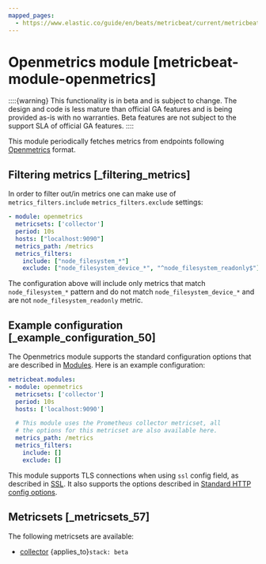 ```yaml
---
mapped_pages:
  - https://www.elastic.co/guide/en/beats/metricbeat/current/metricbeat-module-openmetrics.html
---
```


# Openmetrics module [metricbeat-module-openmetrics]

::::{warning}
This functionality is in beta and is subject to change. The design and code is less mature than official GA features and is being provided as-is with no warranties. Beta features are not subject to the support SLA of official GA features.
::::


This module periodically fetches metrics from endpoints following [Openmetrics](https://openmetrics.io/) format.


## Filtering metrics [_filtering_metrics]

In order to filter out/in metrics one can make use of `metrics_filters.include` `metrics_filters.exclude` settings:

```yaml
- module: openmetrics
  metricsets: ['collector']
  period: 10s
  hosts: ["localhost:9090"]
  metrics_path: /metrics
  metrics_filters:
    include: ["node_filesystem_*"]
    exclude: ["node_filesystem_device_*", "^node_filesystem_readonly$"]
```

The configuration above will include only metrics that match `node_filesystem_*` pattern and do not match `node_filesystem_device_*` and are not `node_filesystem_readonly` metric.


## Example configuration [_example_configuration_50]

The Openmetrics module supports the standard configuration options that are described in [Modules](/reference/metricbeat/configuration-metricbeat.md). Here is an example configuration:

```yaml
metricbeat.modules:
- module: openmetrics
  metricsets: ['collector']
  period: 10s
  hosts: ['localhost:9090']

  # This module uses the Prometheus collector metricset, all
  # the options for this metricset are also available here.
  metrics_path: /metrics
  metrics_filters:
    include: []
    exclude: []
```

This module supports TLS connections when using `ssl` config field, as described in [SSL](/reference/metricbeat/configuration-ssl.md). It also supports the options described in [Standard HTTP config options](/reference/metricbeat/configuration-metricbeat.md#module-http-config-options).


## Metricsets [_metricsets_57]

The following metricsets are available:

* [collector](/reference/metricbeat/metricbeat-metricset-openmetrics-collector.md)  {applies_to}`stack: beta`
